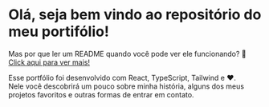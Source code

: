 <h1>Olá, seja bem vindo ao repositório do meu portifólio!</h1>
<p>Mas por que ler um README quando você pode ver ele funcionando? 🤔<br/>
<a href="https://celso-rodrigo.github.io/">Click aqui para ver mais!</a></p>
<p>Esse portfólio foi desenvolvido com React, TypeScript, Tailwind e ❤️.<br/>
Nele você descobrirá um pouco sobre minha história, alguns dos meus projetos favoritos e outras formas de entrar em contato.</p>
